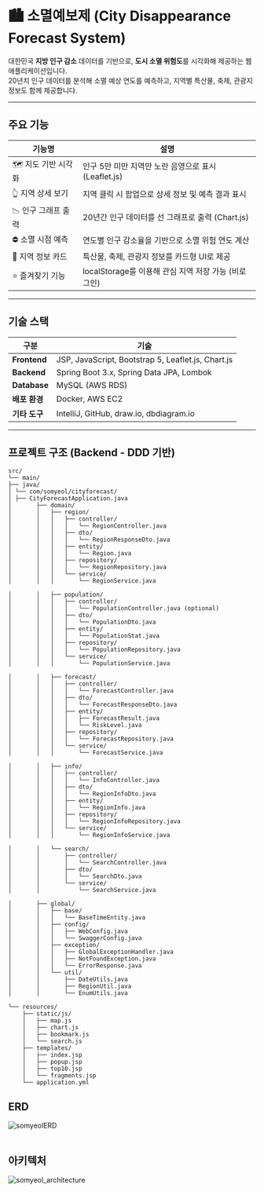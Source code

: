 # 🏙️ 소멸예보제 (City Disappearance Forecast System)

대한민국 **지방 인구 감소** 데이터를 기반으로, **도시 소멸 위험도**를 시각화해 제공하는 웹 애플리케이션입니다.  
20년치 인구 데이터를 분석해 소멸 예상 연도를 예측하고, 지역별 특산물, 축제, 관광지 정보도 함께 제공합니다.

---

## 주요 기능

| 기능명 | 설명 |
|--------|------|
| 🗺 지도 기반 시각화 | 인구 5만 미만 지역만 노란 음영으로 표시 (Leaflet.js) |
| 👆 지역 상세 보기 | 지역 클릭 시 팝업으로 상세 정보 및 예측 결과 표시 |
| 📉 인구 그래프 출력 | 20년간 인구 데이터를 선 그래프로 출력 (Chart.js) |
| ⛔ 소멸 시점 예측 | 연도별 인구 감소율을 기반으로 소멸 위험 연도 계산 |
| 🧳 지역 정보 카드 | 특산물, 축제, 관광지 정보를 카드형 UI로 제공 |
| ⭐ 즐겨찾기 기능 | localStorage를 이용해 관심 지역 저장 가능 (비로그인) |

---

## 기술 스택

| 구분 | 기술 |
|------|------|
| **Frontend** | JSP, JavaScript, Bootstrap 5, Leaflet.js, Chart.js |
| **Backend** | Spring Boot 3.x, Spring Data JPA, Lombok |
| **Database** | MySQL (AWS RDS) |
| **배포 환경** | Docker, AWS EC2 |
| **기타 도구** | IntelliJ, GitHub, draw.io, dbdiagram.io |

---

## 프로젝트 구조 (Backend - DDD 기반)
````
src/
└── main/
├── java/
│ └── com/somyeol/cityforecast/
│ ├── CityForecastApplication.java
│       ├── domain/
│       │   ├── region/
│       │   │   ├── controller/
│       │   │   │   └── RegionController.java
│       │   │   ├── dto/
│       │   │   │   └── RegionResponseDto.java
│       │   │   ├── entity/
│       │   │   │   └── Region.java
│       │   │   ├── repository/
│       │   │   │   └── RegionRepository.java
│       │   │   └── service/
│       │   │       └── RegionService.java

│       │   ├── population/
│       │   │   ├── controller/
│       │   │   │   └── PopulationController.java (optional)
│       │   │   ├── dto/
│       │   │   │   └── PopulationDto.java
│       │   │   ├── entity/
│       │   │   │   └── PopulationStat.java
│       │   │   ├── repository/
│       │   │   │   └── PopulationRepository.java
│       │   │   └── service/
│       │   │       └── PopulationService.java

│       │   ├── forecast/
│       │   │   ├── controller/
│       │   │   │   └── ForecastController.java
│       │   │   ├── dto/
│       │   │   │   └── ForecastResponseDto.java
│       │   │   ├── entity/
│       │   │   │   ├── ForecastResult.java
│       │   │   │   └── RiskLevel.java
│       │   │   ├── repository/
│       │   │   │   └── ForecastRepository.java
│       │   │   └── service/
│       │   │       └── ForecastService.java

│       │   ├── info/
│       │   │   ├── controller/
│       │   │   │   └── InfoController.java
│       │   │   ├── dto/
│       │   │   │   └── RegionInfoDto.java
│       │   │   ├── entity/
│       │   │   │   └── RegionInfo.java
│       │   │   ├── repository/
│       │   │   │   └── RegionInfoRepository.java
│       │   │   └── service/
│       │   │       └── RegionInfoService.java

│       │   └── search/
│       │       ├── controller/
│       │       │   └── SearchController.java
│       │       ├── dto/
│       │       │   └── SearchDto.java
│       │       └── service/
│       │           └── SearchService.java

│       ├── global/
│       │   ├── base/
│       │   │   └── BaseTimeEntity.java
│       │   ├── config/
│       │   │   ├── WebConfig.java
│       │   │   └── SwaggerConfig.java
│       │   ├── exception/
│       │   │   ├── GlobalExceptionHandler.java
│       │   │   ├── NotFoundException.java
│       │   │   └── ErrorResponse.java
│       │   └── util/
│       │       ├── DateUtils.java
│       │       ├── RegionUtil.java
│       │       └── EnumUtils.java

└── resources/
    ├── static/js/
    │   ├── map.js
    │   ├── chart.js
    │   ├── bookmark.js
    │   └── search.js
    ├── templates/
    │   ├── index.jsp
    │   ├── popup.jsp
    │   ├── top10.jsp
    │   └── fragments.jsp
    └── application.yml

````


## ERD

![somyeolERD](https://github.com/user-attachments/assets/1f795970-f2c6-4924-ba12-89bd428dd15c)
<br>
<br>
## 아키텍처

![somyeol_architecture](https://github.com/user-attachments/assets/e70ba20f-8ab3-4719-af6c-e247fff61556)
